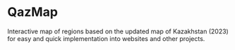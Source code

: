 # QazMap
Interactive map of regions based on the updated map of Kazakhstan (2023) for easy and quick implementation into websites and other projects.
